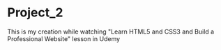 # Project_2

This is my creation while watching "Learn HTML5 and CSS3 and Build a Professional Website" lesson in Udemy
